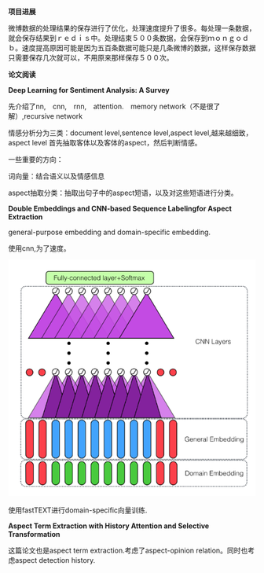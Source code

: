 **项目进展**

微博数据的处理结果的保存进行了优化，处理速度提升了很多。每处理一条数据，就会保存结果到ｒｅｄｉｓ中。处理结束５００条数据，会保存到ｍｏｎｇｏｄｂ。速度提高原因可能是因为五百条数据可能只是几条微博的数据，这样保存数据只需要保存几次就可以，不用原来那样保存５００次。

**论文阅读**

**Deep Learning for Sentiment Analysis: A Survey**

先介绍了nn,　cnn,　rnn,　attention.　memory network（不是很了解）,recursive network

情感分析分为三类：document level,sentence level,aspect level,越来越细致，aspect level 首先抽取客体以及客体的aspect，然后判断情感。

一些重要的方向：

词向量：结合语义以及情感信息

aspect抽取分类：抽取出句子中的aspect短语，以及对这些短语进行分类。

**Double Embeddings and CNN-based Sequence Labelingfor Aspect Extraction**

general-purpose embedding and domain-specific embedding.

使用cnn,为了速度。

![1571833378074](./1.png)　　　　　　　　　　　　　　　　　　　　　　　　　　　　　　　　　　　　

使用fastTEXT进行domain-specific向量训练.

**Aspect Term Extraction with History Attention and Selective Transformation**

这篇论文也是aspect term extraction.考虑了aspect-opinion relation。同时也考虑aspect detection history.

